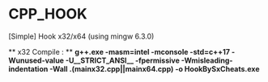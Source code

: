 # CPP_HOOK
[Simple] Hook x32/x64 (using mingw 6.3.0)

** x32 Compile : **
**g++.exe -masm=intel -mconsole  -std=c++17 -Wunused-value -U__STRICT_ANSI__ -fpermissive -Wmisleading-indentation -Wall .\(mainx32.cpp||mainx64.cpp) -o HookBySxCheats.exe**
